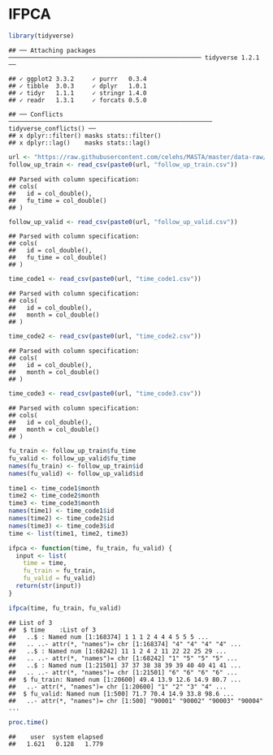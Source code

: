 IFPCA
================

``` r
library(tidyverse)
```

    ## ── Attaching packages ───────────────────────────────────────────────────── tidyverse 1.2.1 ──

    ## ✓ ggplot2 3.3.2     ✓ purrr   0.3.4
    ## ✓ tibble  3.0.3     ✓ dplyr   1.0.1
    ## ✓ tidyr   1.1.1     ✓ stringr 1.4.0
    ## ✓ readr   1.3.1     ✓ forcats 0.5.0

    ## ── Conflicts ──────────────────────────────────────────────────────── tidyverse_conflicts() ──
    ## x dplyr::filter() masks stats::filter()
    ## x dplyr::lag()    masks stats::lag()

``` r
url <- "https://raw.githubusercontent.com/celehs/MASTA/master/data-raw/long/"
follow_up_train <- read_csv(paste0(url, "follow_up_train.csv"))
```

    ## Parsed with column specification:
    ## cols(
    ##   id = col_double(),
    ##   fu_time = col_double()
    ## )

``` r
follow_up_valid <- read_csv(paste0(url, "follow_up_valid.csv"))
```

    ## Parsed with column specification:
    ## cols(
    ##   id = col_double(),
    ##   fu_time = col_double()
    ## )

``` r
time_code1 <- read_csv(paste0(url, "time_code1.csv"))
```

    ## Parsed with column specification:
    ## cols(
    ##   id = col_double(),
    ##   month = col_double()
    ## )

``` r
time_code2 <- read_csv(paste0(url, "time_code2.csv"))
```

    ## Parsed with column specification:
    ## cols(
    ##   id = col_double(),
    ##   month = col_double()
    ## )

``` r
time_code3 <- read_csv(paste0(url, "time_code3.csv"))
```

    ## Parsed with column specification:
    ## cols(
    ##   id = col_double(),
    ##   month = col_double()
    ## )

``` r
fu_train <- follow_up_train$fu_time
fu_valid <- follow_up_valid$fu_time
names(fu_train) <- follow_up_train$id
names(fu_valid) <- follow_up_valid$id
```

``` r
time1 <- time_code1$month
time2 <- time_code2$month
time3 <- time_code3$month
names(time1) <- time_code1$id
names(time2) <- time_code2$id
names(time3) <- time_code3$id
time <- list(time1, time2, time3)
```

``` r
ifpca <- function(time, fu_train, fu_valid) {
  input <- list(
    time = time, 
    fu_train = fu_train, 
    fu_valid = fu_valid)
  return(str(input))
}
```

``` r
ifpca(time, fu_train, fu_valid)
```

    ## List of 3
    ##  $ time    :List of 3
    ##   ..$ : Named num [1:168374] 1 1 1 2 4 4 4 5 5 5 ...
    ##   .. ..- attr(*, "names")= chr [1:168374] "4" "4" "4" "4" ...
    ##   ..$ : Named num [1:68242] 11 1 2 4 2 11 22 22 25 29 ...
    ##   .. ..- attr(*, "names")= chr [1:68242] "1" "5" "5" "5" ...
    ##   ..$ : Named num [1:21501] 37 37 38 38 39 39 40 40 41 41 ...
    ##   .. ..- attr(*, "names")= chr [1:21501] "6" "6" "6" "6" ...
    ##  $ fu_train: Named num [1:20600] 49.4 13.9 12.6 14.9 80.7 ...
    ##   ..- attr(*, "names")= chr [1:20600] "1" "2" "3" "4" ...
    ##  $ fu_valid: Named num [1:500] 71.7 70.4 14.9 33.8 98.6 ...
    ##   ..- attr(*, "names")= chr [1:500] "90001" "90002" "90003" "90004" ...

``` r
proc.time()
```

    ##    user  system elapsed 
    ##   1.621   0.128   1.779
